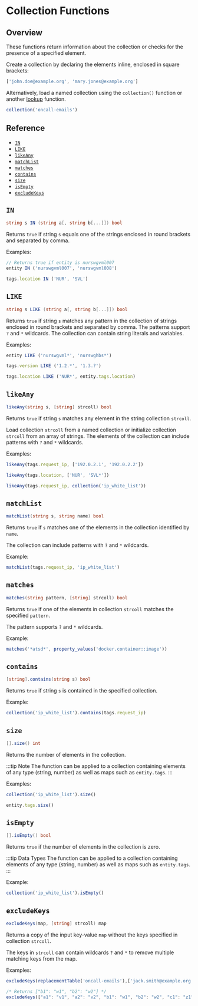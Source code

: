 # Collection Functions

## Overview

These functions return information about the collection or checks for the presence of a specified element.

Create a collection by declaring the elements inline, enclosed in square brackets:

```javascript
['john.doe@example.org', 'mary.jones@example.org']
```

Alternatively, load a named collection using the `collection()` function or another [lookup](functions-lookup.md) function.

```javascript
collection('oncall-emails')
```

## Reference

* [`IN`](#in)
* [`LIKE`](#like)
* [`likeAny`](#likeany)
* [`matchList`](#matchlist)
* [`matches`](#matches)
* [`contains`](#contains)
* [`size`](#size)
* [`isEmpty`](#isempty)
* [`excludeKeys`](#excludekeys)

## `IN`

```csharp
string s IN (string a[, string b[...]]) bool
```

Returns `true` if string `s` equals one of the strings enclosed in round brackets and separated by comma.

Examples:

```javascript
// Returns true if entity is nurswgvml007
entity IN ('nurswgvml007', 'nurswgvml008')
```

```javascript
tags.location IN ('NUR', 'SVL')
```

## `LIKE`

```csharp
string s LIKE (string a[, string b[...]]) bool
```

Returns `true` if string `s` matches any pattern in the collection of strings enclosed in round brackets and separated by comma. The patterns support `?` and `*` wildcards. The collection can contain string literals and variables.

Examples:

```javascript
entity LIKE ('nurswgvml*', 'nurswghbs*')
```

```javascript
tags.version LIKE ('1.2.*', '1.3.?')
```

```javascript
tags.location LIKE ('NUR*', entity.tags.location)
```

## `likeAny`

```csharp
likeAny(string s, [string] strcoll) bool
```

Returns `true` if string `s` matches any element in the string collection `strcoll`.

Load collection `strcoll` from a named collection or initialize collection `strcoll` from an array of strings. The elements of the collection can include patterns with `?` and `*` wildcards.

Examples:

```javascript
likeAny(tags.request_ip, ['192.0.2.1', '192.0.2.2'])
```

```javascript
likeAny(tags.location, ['NUR', 'SVL*'])
```

```javascript
likeAny(tags.request_ip, collection('ip_white_list'))
```

## `matchList`

```csharp
matchList(string s, string name) bool
```

Returns `true` if `s` matches one of the elements in the collection identified by `name`.

The collection can include patterns with `?` and `*` wildcards.

Example:

```javascript
matchList(tags.request_ip, 'ip_white_list')
```

## `matches`

```csharp
matches(string pattern, [string] strcoll) bool
```

Returns `true` if one of the elements in collection `strcoll` matches the specified `pattern`.

The pattern supports `?` and `*` wildcards.

Example:

```javascript
matches('*atsd*', property_values('docker.container::image'))
```

## `contains`

```csharp
[string].contains(string s) bool
```

Returns `true` if string `s` is contained in the specified collection.

Example:

```javascript
collection('ip_white_list').contains(tags.request_ip)
```

## `size`

```csharp
[].size() int
```

Returns the number of elements in the collection.

<!-- markdownlint-enable MD032 -->
:::tip Note
The function can be applied to a collection containing elements of any type (string, number) as well as maps such as `entity.tags`.
:::
<!-- markdownlint-disable MD032 -->

Examples:

```javascript
collection('ip_white_list').size()
```

```javascript
entity.tags.size()
```

## `isEmpty`

```csharp
[].isEmpty() bool
```

Returns `true` if the number of elements in the collection is zero.

<!-- markdownlint-enable MD032 -->
:::tip Data Types
The function can be applied to a collection containing elements of any type (string, number) as well as maps such as `entity.tags`.
:::
<!-- markdownlint-disable MD032 -->

Example:

```javascript
collection('ip_white_list').isEmpty()
```

## `excludeKeys`

```csharp
excludeKeys(map, [string] strcoll) map
```

Returns a copy of the input key-value `map` without the keys specified in collection `strcoll`.

The keys in `strcoll` can contain wildcards `?` and `*` to remove multiple matching keys from the map.

Examples:

```javascript
excludeKeys(replacementTable('oncall-emails'),['jack.smith@example.org', 'mary.jones@example.org'])
```

```javascript
/* Returns ["b1": "w1", "b2": "w2"] */
excludeKeys(["a1": "v1", "a2": "v2", "b1": "w1", "b2": "w2", "c1": "z1"], ['a*', 'c1'])
```
